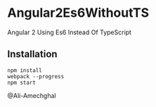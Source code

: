 # Angular2Es6WithoutTS
Angular 2 Using Es6 Instead Of TypeScript

## Installation
    npm install
    webpack --progress
    npm start

@Ali-Amechghal


